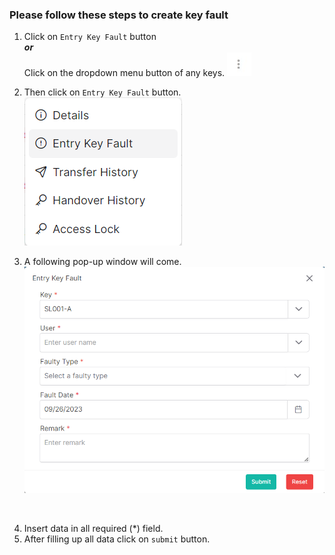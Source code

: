 ### Please follow these steps to create key fault
1. Click on ```Entry Key Fault``` button</br>
    ***or***</br>
    Click on the dropdown menu button of any keys.
![menu_btn](../../../../assets/file/documentation/common-images/menu_btn.jpg)
2. Then click on ```Entry Key Fault``` button.
![key_menu](../../../../assets/file/documentation/my-keys/images/entry_key_fault_menu.png)

3. A following pop-up window will come.
![create brand](../../../../assets/file/documentation/my-keys/images/create_key_fault.png)
</br>

4. Insert data in all required (<span>*</span>) field.
5. After filling up all data click on ```submit``` button.
